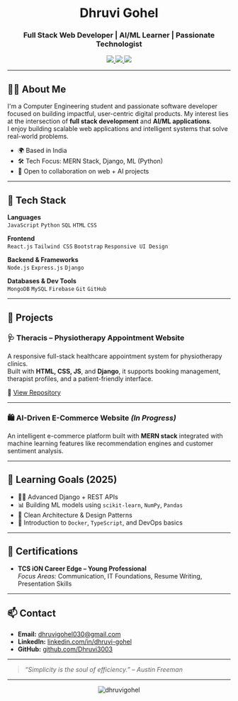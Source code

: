 <h1 align="center">Dhruvi Gohel</h1>
<h3 align="center">Full Stack Web Developer | AI/ML Learner | Passionate Technologist</h3>

<p align="center">
  <a href="mailto:dhruvigohel030@gmail.com">
    <img src="https://img.shields.io/badge/Gmail-D14836?style=flat&logo=gmail&logoColor=white" />
  </a>
  <a href="https://www.linkedin.com/in/dhruvi-gohel-b8b937339/">
    <img src="https://img.shields.io/badge/LinkedIn-blue?style=flat&logo=linkedin&logoColor=white" />
  </a>
  <a href="https://github.com/Dhruvi3003">
    <img src="https://img.shields.io/badge/GitHub-black?style=flat&logo=github&logoColor=white" />
  </a>
</p>

---

## 🧑‍💼 About Me

I'm a Computer Engineering student and passionate software developer focused on building impactful, user-centric digital products. My interest lies at the intersection of **full stack development** and **AI/ML applications**.  
I enjoy building scalable web applications and intelligent systems that solve real-world problems.

- 🌍 Based in India  
- 🛠️ Tech Focus: MERN Stack, Django, ML (Python)  
- 💬 Open to collaboration on web + AI projects

---

## 🔧 Tech Stack

**Languages**  
`JavaScript` `Python` `SQL` `HTML` `CSS`

**Frontend**  
`React.js` `Tailwind CSS` `Bootstrap` `Responsive UI Design`

**Backend & Frameworks**  
`Node.js` `Express.js` `Django`

**Databases & Dev Tools**  
`MongoDB` `MySQL` `Firebase` `Git` `GitHub` 

---

## 🚀 Projects

### 🩺 Theracis – Physiotherapy Appointment Website  
A responsive full-stack healthcare appointment system for physiotherapy clinics.  
Built with **HTML, CSS, JS**, and **Django**, it supports booking management, therapist profiles, and a patient-friendly interface.

🔗 [View Repository](https://github.com/Dhruvi3003/Healthcare_Appointment_System)

---

### 🛍️ AI-Driven E-Commerce Website *(In Progress)*  
An intelligent e-commerce platform built with **MERN stack** integrated with machine learning features like recommendation engines and customer sentiment analysis.

---

## 🎯 Learning Goals (2025)

- ✍🏻 Advanced Django + REST APIs  
- 📊 Building ML models using `scikit-learn`, `NumPy`, `Pandas`  
- 🧱 Clean Architecture & Design Patterns  
- 🐳 Introduction to `Docker`, `TypeScript`, and DevOps basics

---

## 📜 Certifications

- **TCS iON Career Edge – Young Professional**  
  _Focus Areas:_ Communication, IT Foundations, Resume Writing, Presentation Skills

---

## 📫 Contact

- **Email:** [dhruvigohel030@gmail.com](mailto:dhruvigohel030@gmail.com)  
- **LinkedIn:** [linkedin.com/in/dhruvi-gohel](https://www.linkedin.com/in/dhruvi-gohel-b8b937339/)  
- **GitHub:** [github.com/Dhruvi3003](https://github.com/Dhruvi3003)

---

> _“Simplicity is the soul of efficiency.” – Austin Freeman_

---

<p align="center">
  <img src="https://komarev.com/ghpvc/?username=Dhruvi3003&label=Profile%20Views&color=blueviolet&style=flat-square" alt="dhruvigohel"/>
</p>
